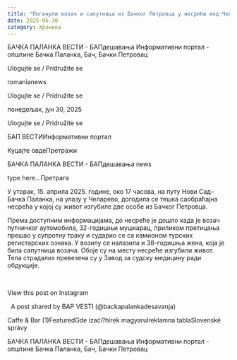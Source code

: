 ```yaml
---
title: "​Погинули возач и сапутница из Бачког Петровца у несрећи код Челарева"
date: 2025-06-30
category: Хроника
---
```


БАЧКА ПАЛАНКА ВЕСТИ - БАПдешавања Информативни портал - општине Бачка Паланка, Бач, Бачки Петровац

Ulogujte se / Pridružite se

romanianews

Ulogujte se / Pridružite se

понедељак, јун 30, 2025

Ulogujte se / Pridružite se

БАП ВЕСТИИнформативни портал

Куцајте овдеПретражи

БАЧКА ПАЛАНКА ВЕСТИ - БАПдешавања news

type here...Претрага

У уторак, 15. априла 2025. године, око 17 часова, на путу Нови Сад–Бачка Паланка, на улазу у Челарево, догодила се тешка саобраћајна несрећа у којој су живот изгубиле две особе из Бачког Петровца.​

Према доступним информацијама, до несреће је дошло када је возач путничког аутомобила, 32-годишњи мушкарац, приликом претицања прешао у супротну траку и сударио се са камионом турских регистарских ознака.
У возилу се налазила и 38-годишња жена, која је била сапутница возача. Обоје су на месту несреће изгубили живот.​ Тела страдалих превезена су у Завод за судску медицину ради обдукције.​
 




 










View this post on Instagram






















 
A post shared by BAP VESTI (@backapalankadesavanja)

Caffe & Bar (1)FeaturedGde izaći?hírek magyarulreklamna tablaSlovenské správy

БАЧКА ПАЛАНКА ВЕСТИ - БАПдешавања Информативни портал - општине Бачка Паланка, Бач, Бачки Петровац
